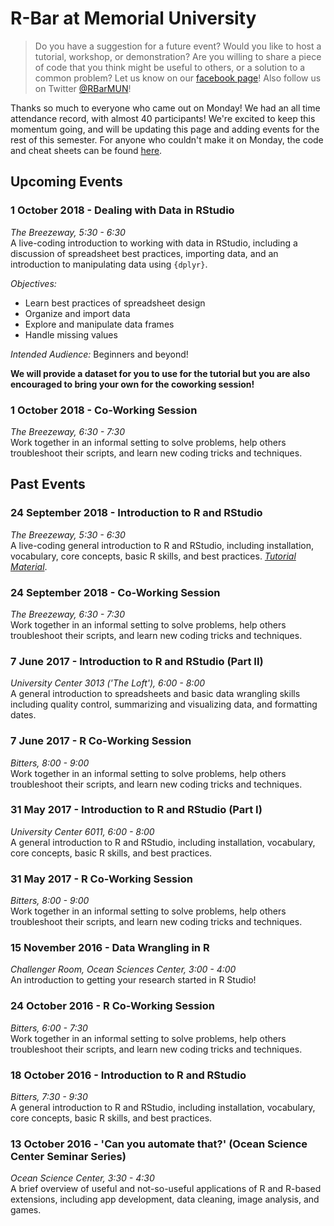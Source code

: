 # R-Bar at Memorial University

> Do you have a suggestion for a future event? Would you like to host a tutorial, workshop, or demonstration? Are you willing to share a piece of code that you think might be useful to others, or a solution to a common problem? Let us know on our [facebook page](https://www.facebook.com/RBarMUN/)! Also follow us on Twitter [@RBarMUN](https://twitter.com/RBarMUN)!

Thanks so much to everyone who came out on Monday! We had an all time attendance record, with almost 40 participants! We're excited to keep this momentum going, and will be updating this page and adding events for the rest of this semester. For anyone who couldn't make it on Monday, the code and cheat sheets can be found [here](https://github.com/DanielleQuinn/RBarMUN/tree/master/24Sept2018).

## Upcoming Events

### 1 October 2018 - Dealing with Data in RStudio  
*The Breezeway, 5:30 - 6:30*  
A live-coding introduction to working with data in RStudio, including a discussion of spreadsheet best practices, importing data, and an introduction to manipulating data using `{dplyr}`.  

*Objectives:*
- Learn best practices of spreadsheet design  
- Organize and import data  
- Explore and manipulate data frames  
- Handle missing values  

*Intended Audience:* Beginners and beyond!  

**We will provide a dataset for you to use for the tutorial but you are also encouraged to bring your own for the coworking session!**

### 1 October 2018 - Co-Working Session  
*The Breezeway, 6:30 - 7:30*  
Work together in an informal setting to solve problems, help others troubleshoot their scripts, and learn new coding tricks and techniques.

## Past Events

### 24 September 2018 - Introduction to R and RStudio  
*The Breezeway, 5:30 - 6:30*  
A live-coding general introduction to R and RStudio, including installation, vocabulary, core concepts, basic R skills, and best practices. [*Tutorial Material*](https://github.com/DanielleQuinn/RBarMUN/tree/master/24Sept2018).

### 24 September 2018 - Co-Working Session  
*The Breezeway, 6:30 - 7:30*  
Work together in an informal setting to solve problems, help others troubleshoot their scripts, and learn new coding tricks and techniques.

### 7 June 2017 - Introduction to R and RStudio (Part II)
*University Center 3013 ('The Loft'), 6:00 - 8:00*  
A general introduction to spreadsheets and basic data wrangling skills including quality control, summarizing and visualizing data, and formatting dates.

### 7 June 2017 - R Co-Working Session
*Bitters, 8:00 - 9:00*  
Work together in an informal setting to solve problems, help others troubleshoot their scripts, and learn new coding tricks and techniques.

### 31 May 2017 - Introduction to R and RStudio (Part I)
*University Center 6011, 6:00 - 8:00*  
A general introduction to R and RStudio, including installation, vocabulary, core concepts, basic R skills, and best practices.

### 31 May 2017 - R Co-Working Session
*Bitters, 8:00 - 9:00*  
Work together in an informal setting to solve problems, help others troubleshoot their scripts, and learn new coding tricks and techniques.

### 15 November 2016 - Data Wrangling in R
*Challenger Room, Ocean Sciences Center, 3:00 - 4:00*  
An introduction to getting your research started in R Studio!

### 24 October 2016 - R Co-Working Session
*Bitters, 6:00 - 7:30*  
Work together in an informal setting to solve problems, help others troubleshoot their scripts, and learn new coding tricks and techniques.

### 18 October 2016 - Introduction to R and RStudio
*Bitters, 7:30 - 9:30*  
A general introduction to R and RStudio, including installation, vocabulary, core concepts, basic R skills, and best practices.

### 13 October 2016 - 'Can you automate that?' (Ocean Science Center Seminar Series)
*Ocean Science Center, 3:30 - 4:30*  
A brief overview of useful and not-so-useful applications of R and R-based extensions, including app development, data cleaning, image analysis, and games.
